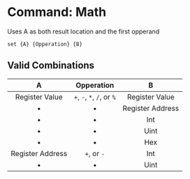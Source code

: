 # Command: Math
Uses A as both result location and the first opperand
```fiber
set {A} {Opperation} {B}
```

## Valid Combinations
| A | Opperation | B |
|:-:|:-:|:-:|
| Register Value | ``+``, ``-``, ``*``, ``/``, or ``%`` | Register Value
| • | • | Register Address
| • | • | Int
| • | • | Uint
| • | • | Hex
| Register Address | ``+``, or ``-`` | Int
| • | • | Uint

